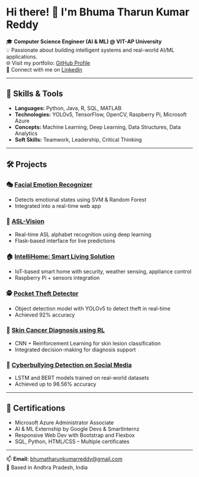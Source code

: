 # Hi there! 👋 I'm Bhuma Tharun Kumar Reddy

🎓 **Computer Science Engineer (AI & ML) @ VIT-AP University**  
💡 Passionate about building intelligent systems and real-world AI/ML applications.  
🌐 Visit my portfolio: [GitHub Profile](https://github.com/bhumatharunkumarreddy)  
🔗 Connect with me on [LinkedIn](https://www.linkedin.com/in/bhuma-tharun-kumar-reddy-aa8a73233/)

---

## 🚀 Skills & Tools
- **Languages:** Python, Java, R, SQL, MATLAB  
- **Technologies:** YOLOv5, TensorFlow, OpenCV, Raspberry Pi, Microsoft Azure  
- **Concepts:** Machine Learning, Deep Learning, Data Structures, Data Analytics  
- **Soft Skills:** Teamwork, Leadership, Critical Thinking

---

## 🛠️ Projects

### 🎭 [Facial Emotion Recognizer](#)
- Detects emotional states using SVM & Random Forest  
- Integrated into a real-time web app

### 🤟 [ASL-Vision](#)
- Real-time ASL alphabet recognition using deep learning  
- Flask-based interface for live predictions

### 🏠 [IntelliHome: Smart Living Solution](#)
- IoT-based smart home with security, weather sensing, appliance control  
- Raspberry Pi + sensors integration

### 🕵️ [Pocket Theft Detector](#)
- Object detection model with YOLOv5 to detect theft in real-time  
- Achieved 92% accuracy

### 🧠 [Skin Cancer Diagnosis using RL](#)
- CNN + Reinforcement Learning for skin lesion classification  
- Integrated decision-making for diagnosis support

### 🧵 [Cyberbullying Detection on Social Media](#)
- LSTM and BERT models trained on real-world datasets  
- Achieved up to 98.56% accuracy

---

## 📜 Certifications
- Microsoft Azure Administrator Associate  
- AI & ML Externship by Google Devs & SmartInternz  
- Responsive Web Dev with Bootstrap and Flexbox  
- SQL, Python, HTML/CSS – Multiple certificates

---

📫 **Email:** bhumatharunkumarreddy@gmail.com  
📍 Based in Andhra Pradesh, India


